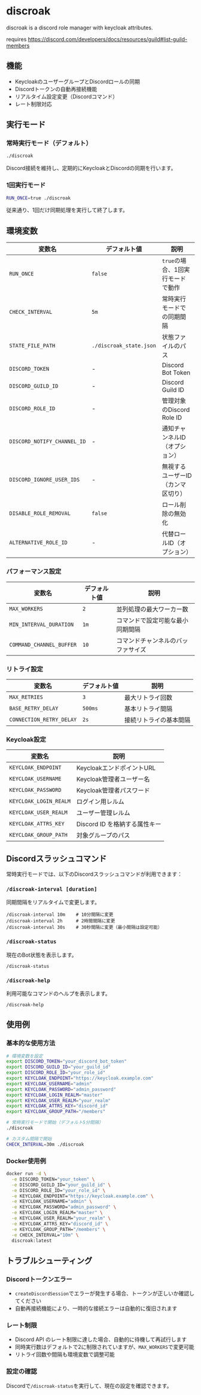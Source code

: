 # discroak

discroak is a discord role manager with keycloak attributes.

requires https://discord.com/developers/docs/resources/guild#list-guild-members

## 機能

- KeycloakのユーザーグループとDiscordロールの同期
- Discordトークンの自動再接続機能
- リアルタイム設定変更（Discordコマンド）
- レート制限対応

## 実行モード

### 常時実行モード（デフォルト）

```bash
./discroak
```

Discord接続を維持し、定期的にKeycloakとDiscordの同期を行います。

### 1回実行モード

```bash
RUN_ONCE=true ./discroak
```

従来通り、1回だけ同期処理を実行して終了します。

## 環境変数

| 変数名 | デフォルト値 | 説明 |
|--------|-------------|------|
| `RUN_ONCE` | `false` | `true`の場合、1回実行モードで動作 |
| `CHECK_INTERVAL` | `5m` | 常時実行モードでの同期間隔 |
| `STATE_FILE_PATH` | `./discroak_state.json` | 状態ファイルのパス |
| `DISCORD_TOKEN` | - | Discord Bot Token |
| `DISCORD_GUILD_ID` | - | Discord Guild ID |
| `DISCORD_ROLE_ID` | - | 管理対象のDiscord Role ID |
| `DISCORD_NOTIFY_CHANNEL_ID` | - | 通知チャンネルID（オプション） |
| `DISCORD_IGNORE_USER_IDS` | - | 無視するユーザーID（カンマ区切り） |
| `DISABLE_ROLE_REMOVAL` | `false` | ロール削除の無効化 |
| `ALTERNATIVE_ROLE_ID` | - | 代替ロールID（オプション） |

### パフォーマンス設定

| 変数名 | デフォルト値 | 説明 |
|--------|-------------|------|
| `MAX_WORKERS` | `2` | 並列処理の最大ワーカー数 |
| `MIN_INTERVAL_DURATION` | `1m` | コマンドで設定可能な最小同期間隔 |
| `COMMAND_CHANNEL_BUFFER` | `10` | コマンドチャンネルのバッファサイズ |

### リトライ設定

| 変数名 | デフォルト値 | 説明 |
|--------|-------------|------|
| `MAX_RETRIES` | `3` | 最大リトライ回数 |
| `BASE_RETRY_DELAY` | `500ms` | 基本リトライ間隔 |
| `CONNECTION_RETRY_DELAY` | `2s` | 接続リトライの基本間隔 |

### Keycloak設定

| 変数名 | 説明 |
|--------|------|
| `KEYCLOAK_ENDPOINT` | KeycloakエンドポイントURL |
| `KEYCLOAK_USERNAME` | Keycloak管理者ユーザー名 |
| `KEYCLOAK_PASSWORD` | Keycloak管理者パスワード |
| `KEYCLOAK_LOGIN_REALM` | ログイン用レルム |
| `KEYCLOAK_USER_REALM` | ユーザー管理レルム |
| `KEYCLOAK_ATTRS_KEY` | Discord ID を格納する属性キー |
| `KEYCLOAK_GROUP_PATH` | 対象グループのパス |

## Discordスラッシュコマンド

常時実行モードでは、以下のDiscordスラッシュコマンドが利用できます：

### `/discroak-interval [duration]`

同期間隔をリアルタイムで変更します。

```
/discroak-interval 10m    # 10分間隔に変更
/discroak-interval 2h     # 2時間間隔に変更
/discroak-interval 30s    # 30秒間隔に変更（最小間隔は設定可能）
```

### `/discroak-status`

現在のBot状態を表示します。

```
/discroak-status
```

### `/discroak-help`

利用可能なコマンドのヘルプを表示します。

```
/discroak-help
```

## 使用例

### 基本的な使用方法

```bash
# 環境変数を設定
export DISCORD_TOKEN="your_discord_bot_token"
export DISCORD_GUILD_ID="your_guild_id"
export DISCORD_ROLE_ID="your_role_id"
export KEYCLOAK_ENDPOINT="https://keycloak.example.com"
export KEYCLOAK_USERNAME="admin"
export KEYCLOAK_PASSWORD="admin_password"
export KEYCLOAK_LOGIN_REALM="master"
export KEYCLOAK_USER_REALM="your_realm"
export KEYCLOAK_ATTRS_KEY="discord_id"
export KEYCLOAK_GROUP_PATH="/members"

# 常時実行モードで開始（デフォルト5分間隔）
./discroak

# カスタム間隔で開始
CHECK_INTERVAL=30m ./discroak
```

### Docker使用例

```bash
docker run -d \
  -e DISCORD_TOKEN="your_token" \
  -e DISCORD_GUILD_ID="your_guild_id" \
  -e DISCORD_ROLE_ID="your_role_id" \
  -e KEYCLOAK_ENDPOINT="https://keycloak.example.com" \
  -e KEYCLOAK_USERNAME="admin" \
  -e KEYCLOAK_PASSWORD="admin_password" \
  -e KEYCLOAK_LOGIN_REALM="master" \
  -e KEYCLOAK_USER_REALM="your_realm" \
  -e KEYCLOAK_ATTRS_KEY="discord_id" \
  -e KEYCLOAK_GROUP_PATH="/members" \
  -e CHECK_INTERVAL="10m" \
  discroak:latest
```

## トラブルシューティング

### Discordトークンエラー

- `createDiscordSession`でエラーが発生する場合、トークンが正しいか確認してください
- 自動再接続機能により、一時的な接続エラーは自動的に復旧されます

### レート制限

- Discord API のレート制限に達した場合、自動的に待機して再試行します
- 同時実行数はデフォルトで2に制限されていますが、`MAX_WORKERS`で変更可能
- リトライ回数や間隔も環境変数で調整可能

### 設定の確認

Discordで`/discroak-status`を実行して、現在の設定を確認できます。

